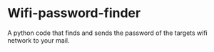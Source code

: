 # Wifi-password-finder
A python code that finds and sends the password of the targets wifi network to your mail.
